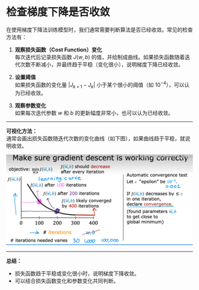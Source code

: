 # 检查梯度下降是否收敛

在使用梯度下降法训练模型时，我们通常需要判断算法是否已经收敛。常见的检查方法有：

1. **观察损失函数（Cost Function）变化**  
   每次迭代后记录损失函数 $J(w, b)$ 的值，并绘制成曲线。如果损失函数随着迭代次数不断减小，并最终趋于平稳（变化很小），说明梯度下降已经收敛。

2. **设置阈值**  
   如果损失函数的变化量 $|J_{k+1} - J_k|$ 小于某个很小的阈值（如 $10^{-4}$），可以认为已经收敛。

3. **观察参数变化**  
   如果每次迭代参数 $w$ 和 $b$ 的更新幅度非常小，也可以认为已经收敛。

---

**可视化方法：**  
通常会画出损失函数随迭代次数的变化曲线（如下图），如果曲线趋于平稳，就说明收敛。

![](image.png)

---

**总结：**  
- 损失函数趋于平稳或变化很小时，说明梯度下降收敛。
- 可以结合损失函数变化和参数变化共同判断。